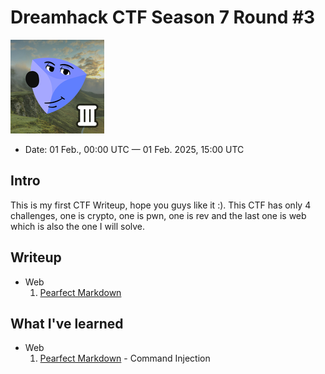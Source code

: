 # Dreamhack CTF Season 7 Round #3
![](https://raw.githubusercontent.com/vodanh1903/CTF-Writeups/refs/heads/main/Dreamhack-CTF-Season-7-Round-3/images/banner.png)
- Date: 01 Feb., 00:00 UTC — 01 Feb. 2025, 15:00 UTC

## Intro
This is my first CTF Writeup, hope you guys like it :).
This CTF has only 4 challenges, one is crypto, one is pwn, one is rev and the last one is web which is also the one I will solve.

## Writeup
- Web
    1. [Pearfect Markdown](https://vodanh1903.github.io/archives/Dreamhack-CTF-Season-7-Round-3/Web/Pearfect-Markdown/)

## What I've learned
- Web
    1. [Pearfect Markdown](https://vodanh1903.github.io/archives/Dreamhack-CTF-Season-7-Round-3/Web/Pearfect-Markdown/) - Command Injection